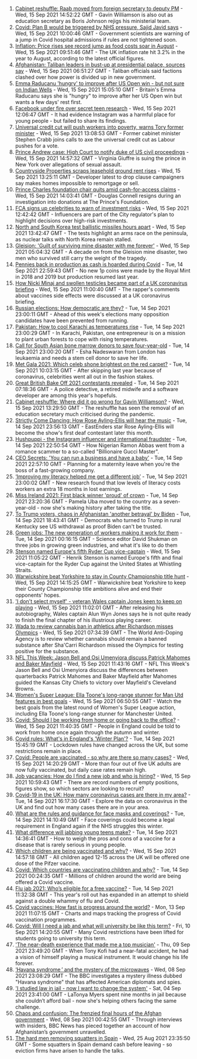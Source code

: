 1. [Cabinet reshuffle: Raab moved from foreign secretary to deputy PM](https://www.bbc.co.uk/news/uk-politics-58571935?at_medium=RSS&at_campaign=KARANGA) - Wed, 15 Sep 2021 14:52:22 GMT - Gavin Williamson is also out as education secretary as Boris Johnson rejigs his ministerial team.
2. [Covid: Plan B would be triggered by NHS pressure, Sajid Javid says](https://www.bbc.co.uk/news/uk-58566235?at_medium=RSS&at_campaign=KARANGA) - Wed, 15 Sep 2021 10:00:46 GMT - Government scientists are warning of a jump in Covid hospital admissions if rules are not tightened soon.
3. [Inflation: Price rises see record jump as food costs soar in August](https://www.bbc.co.uk/news/business-58563417?at_medium=RSS&at_campaign=KARANGA) - Wed, 15 Sep 2021 09:51:46 GMT - The UK inflation rate hit 3.2% in the year to August, according to the latest official figures.
4. [Afghanistan: Taliban leaders in bust-up at presidential palace, sources say](https://www.bbc.co.uk/news/world-asia-58560923?at_medium=RSS&at_campaign=KARANGA) - Wed, 15 Sep 2021 06:51:27 GMT - Taliban officials said factions clashed over how power is divided up in new government.
5. [Emma Raducanu 'hungry' to improve after US Open win - but not sure on Indian Wells](https://www.bbc.co.uk/sport/tennis/58570037?at_medium=RSS&at_campaign=KARANGA) - Wed, 15 Sep 2021 15:05:10 GMT - Britain's Emma Raducanu says she is "hungry" to improve after her US Open win but wants a few days' rest first.
6. [Facebook under fire over secret teen research](https://www.bbc.co.uk/news/technology-58570353?at_medium=RSS&at_campaign=KARANGA) - Wed, 15 Sep 2021 12:06:47 GMT - It had evidence Instagram was a harmful place for young people - but failed to share its findings.
7. [Universal credit cut will push workers into poverty, warns Tory former minister](https://www.bbc.co.uk/news/uk-politics-58501917?at_medium=RSS&at_campaign=KARANGA) - Wed, 15 Sep 2021 13:08:53 GMT - Former cabinet minister Stephen Crabb joins calls to axe the universal credit cut as Labour pushes for a vote.
8. [Prince Andrew case: High Court to notify duke of US civil proceedings](https://www.bbc.co.uk/news/uk-58574350?at_medium=RSS&at_campaign=KARANGA) - Wed, 15 Sep 2021 14:57:32 GMT - Virginia Giuffre is suing the prince in New York over allegations of sexual assault.
9. [Countryside Properties scraps leasehold ground rent rises](https://www.bbc.co.uk/news/business-58569020?at_medium=RSS&at_campaign=KARANGA) - Wed, 15 Sep 2021 13:25:11 GMT - Developer latest to drop clause campaigners say makes homes impossible to remortgage or sell.
10. [Prince Charles foundation chair quits amid cash-for-access claims](https://www.bbc.co.uk/news/uk-58574250?at_medium=RSS&at_campaign=KARANGA) - Wed, 15 Sep 2021 14:03:41 GMT - Douglas Connell resigns during an investigation into donations at The Prince's Foundation.
11. [FCA signs up celebrities to warn of investment risks](https://www.bbc.co.uk/news/business-58572575?at_medium=RSS&at_campaign=KARANGA) - Wed, 15 Sep 2021 12:42:42 GMT - Influencers are part of the City regulator's plan to highlight decisions over high-risk investments.
12. [North and South Korea test ballistic missiles hours apart](https://www.bbc.co.uk/news/world-asia-58554326?at_medium=RSS&at_campaign=KARANGA) - Wed, 15 Sep 2021 13:42:47 GMT - The tests highlight an arms race on the peninsula, as nuclear talks with North Korea remain stalled.
13. [Gleision: 'Guilt of surviving mine disaster with me forever'](https://www.bbc.co.uk/news/uk-wales-58555079?at_medium=RSS&at_campaign=KARANGA) - Wed, 15 Sep 2021 05:04:32 GMT - A decade on from the Gleision mine disaster, two men who survived still carry the weight of the tragedy.
14. [Pennies back in production as cash is hoarded during Covid](https://www.bbc.co.uk/news/business-58560185?at_medium=RSS&at_campaign=KARANGA) - Tue, 14 Sep 2021 22:59:43 GMT - No new 1p coins were made by the Royal Mint in 2018 and 2019 but production resumed last year.
15. [How Nicki Minaj and swollen testicles became part of a UK coronavirus briefing](https://www.bbc.co.uk/news/newsbeat-58571353?at_medium=RSS&at_campaign=KARANGA) - Wed, 15 Sep 2021 11:00:40 GMT - The rapper's comments about vaccines side effects were discussed at a UK coronavirus briefing.
16. [Russian elections: How democratic are they?](https://www.bbc.co.uk/news/world-europe-58557994?at_medium=RSS&at_campaign=KARANGA) - Tue, 14 Sep 2021 23:00:11 GMT - Ahead of this week's elections many opposition candidates have been prevented from running.
17. [Pakistan: How to cool Karachi as temperatures rise](https://www.bbc.co.uk/news/world-asia-58557995?at_medium=RSS&at_campaign=KARANGA) - Tue, 14 Sep 2021 23:00:29 GMT - In Karachi, Pakistan, one entrepreneur is on a mission to plant urban forests to cope with rising temperatures.
18. [Call for South Asian bone marrow donors to save four-year-old](https://www.bbc.co.uk/news/uk-58551967?at_medium=RSS&at_campaign=KARANGA) - Tue, 14 Sep 2021 23:00:20 GMT - Esha Nadeswaran from London has leukaemia and needs a stem cell donor to save her life.
19. [Met Gala 2021: Which celeb shone brightest on the red carpet?](https://www.bbc.co.uk/news/entertainment-arts-58555511?at_medium=RSS&at_campaign=KARANGA) - Tue, 14 Sep 2021 10:03:15 GMT - After skipping last year because of coronavirus, celebrities went all out in the fashion stakes.
20. [Great British Bake Off 2021 contestants revealed](https://www.bbc.co.uk/news/entertainment-arts-58544950?at_medium=RSS&at_campaign=KARANGA) - Tue, 14 Sep 2021 07:18:36 GMT - A police detective, a retired midwife and a software developer are among this year's hopefuls.
21. [Cabinet reshuffle: Where did it go wrong for Gavin Williamson?](https://www.bbc.co.uk/news/education-58573059?at_medium=RSS&at_campaign=KARANGA) - Wed, 15 Sep 2021 13:29:50 GMT - The reshuffle has seen the removal of an education secretary much criticised during the pandemic.
22. [Strictly Come Dancing: How Rose Ayling-Ellis will hear the music](https://www.bbc.co.uk/news/entertainment-arts-57867412?at_medium=RSS&at_campaign=KARANGA) - Tue, 14 Sep 2021 23:56:13 GMT - EastEnders star Rose Ayling-Ellis will become the show's first deaf contestant later this month.
23. [Hushpuppi - the Instagram influencer and international fraudster](https://www.bbc.co.uk/news/world-africa-58553109?at_medium=RSS&at_campaign=KARANGA) - Tue, 14 Sep 2021 22:50:54 GMT - How Nigerian Ramon Abbas went from a romance scammer to a so-called "Billionaire Gucci Master".
24. [CEO Secrets: 'You can run a business and have a baby'](https://www.bbc.co.uk/news/business-58548789?at_medium=RSS&at_campaign=KARANGA) - Tue, 14 Sep 2021 22:57:10 GMT - Planning for a maternity leave when you're the boss of a fast-growing company.
25. [‘Improving my literacy helped me get a different job’](https://www.bbc.co.uk/news/business-58517083?at_medium=RSS&at_campaign=KARANGA) - Tue, 14 Sep 2021 23:00:02 GMT - New research found that low levels of literacy costs workers an extra 18 months in lost earnings.
26. [Miss Ireland 2021: First black winner 'proud' of crown](https://www.bbc.co.uk/news/newsbeat-58558667?at_medium=RSS&at_campaign=KARANGA) - Tue, 14 Sep 2021 23:20:36 GMT - Pamela Uba moved to the country as a seven-year-old - now she's making history after taking the title.
27. [To Trump voters, chaos in Afghanistan 'another betrayal' by Biden](https://www.bbc.co.uk/news/world-us-canada-58441173?at_medium=RSS&at_campaign=KARANGA) - Tue, 14 Sep 2021 18:43:41 GMT - Democrats who turned to Trump in rural Kentucky see US withdrawal as proof Biden can't be trusted.
28. [Green jobs: The new generation of workers making it work for them](https://www.bbc.co.uk/news/science-environment-58549135?at_medium=RSS&at_campaign=KARANGA) - Tue, 14 Sep 2021 00:16:15 GMT - Science editor David Shukman on three jobs in growing green industries, and what it's like to do them
29. [Stenson named Europe's fifth Ryder Cup vice-captain](https://www.bbc.co.uk/sport/golf/58570029?at_medium=RSS&at_campaign=KARANGA) - Wed, 15 Sep 2021 11:05:22 GMT - Henrik Stenson is named Europe's fifth and final vice-captain for the Ryder Cup against the United States at Whistling Straits.
30. [Warwickshire beat Yorkshire to stay in County Championship title hunt](https://www.bbc.co.uk/sport/cricket/58571934?at_medium=RSS&at_campaign=KARANGA) - Wed, 15 Sep 2021 14:15:25 GMT - Warwickshire beat Yorkshire to keep their County Championship title ambitions alive and end their opponents' hopes.
31. ['I don't select myself' - veteran Wales captain Jones keen to keep on playing](https://www.bbc.co.uk/sport/rugby-union/58559156?at_medium=RSS&at_campaign=KARANGA) - Wed, 15 Sep 2021 11:02:01 GMT - After releasing his autobiography, Wales captain Alun Wyn Jones says he is not quite ready to finish the final chapter of his illustrious playing career.
32. [Wada to review cannabis ban in athletics after Richardson misses Olympics](https://www.bbc.co.uk/sport/athletics/58568610?at_medium=RSS&at_campaign=KARANGA) - Wed, 15 Sep 2021 07:34:39 GMT - The World Anti-Doping Agency is to review whether cannabis should remain a banned substance after Sha'Carri Richardson missed the Olympics for testing positive for the substance.
33. [NFL This Week: Jason Bell and Osi Umenyiora discuss Patrick Mahomes and Baker Mayfield](https://www.bbc.co.uk/sport/av/american-football/58572717?at_medium=RSS&at_campaign=KARANGA) - Wed, 15 Sep 2021 11:43:16 GMT - NFL This Week's Jason Bell and Osi Umenyiora discuss the differences between quarterbacks Patrick Mahomes and Baker Mayfield after Mahomes guided the Kansas City Chiefs to victory over Mayfield's Cleveland Browns.
34. [Women's Super League: Ella Toone's long-range stunner for Man Utd features in best goals](https://www.bbc.co.uk/sport/av/football/58564709?at_medium=RSS&at_campaign=KARANGA) - Wed, 15 Sep 2021 06:50:55 GMT - Watch the best goals from the latest round of Women's Super League action, including Ella Toone's long-range stunner for Manchester United.
35. [Covid: Should I be working from home or going back to the office?](https://www.bbc.co.uk/news/business-52567567?at_medium=RSS&at_campaign=KARANGA) - Wed, 15 Sep 2021 11:40:35 GMT - People in England could be told to work from home once again through the autumn and winter.
36. [Covid rules: What's in England's 'Winter Plan'?](https://www.bbc.co.uk/news/explainers-52530518?at_medium=RSS&at_campaign=KARANGA) - Tue, 14 Sep 2021 15:45:19 GMT - Lockdown rules have changed across the UK, but some restrictions remain in place.
37. [Covid: People are vaccinated - so why are there so many cases?](https://www.bbc.co.uk/news/health-55045639?at_medium=RSS&at_campaign=KARANGA) - Wed, 15 Sep 2021 14:20:29 GMT - More than four out of five UK adults are now fully vaccinated, but daily case rates remain high.
38. [Job vacancies: How do I find a new job and who is hiring?](https://www.bbc.co.uk/news/explainers-53685650?at_medium=RSS&at_campaign=KARANGA) - Wed, 15 Sep 2021 10:59:43 GMT - There are record numbers of empty positions, figures show, so which sectors are looking to recruit?
39. [Covid-19 in the UK: How many coronavirus cases are there in my area?](https://www.bbc.co.uk/news/uk-51768274?at_medium=RSS&at_campaign=KARANGA) - Tue, 14 Sep 2021 16:17:30 GMT - Explore the data on coronavirus in the UK and find out how many cases there are in your area.
40. [What are the rules and guidance for face masks and coverings?](https://www.bbc.co.uk/news/health-51205344?at_medium=RSS&at_campaign=KARANGA) - Tue, 14 Sep 2021 14:10:49 GMT - Face coverings could become a legal requirement in England again if the NHS struggles this winter.
41. [What difference will jabbing young teens make?](https://www.bbc.co.uk/news/health-58423152?at_medium=RSS&at_campaign=KARANGA) - Tue, 14 Sep 2021 14:36:41 GMT - How to weigh the pros and cons of a vaccine for a disease that is rarely serious in young people.
42. [Which children are being vaccinated and why?](https://www.bbc.co.uk/news/health-57888429?at_medium=RSS&at_campaign=KARANGA) - Wed, 15 Sep 2021 14:57:18 GMT - All children aged 12-15 across the UK will be offered one dose of the Pifzer vaccine.
43. [Covid: Which countries are vaccinating children and why?](https://www.bbc.co.uk/news/health-58516207?at_medium=RSS&at_campaign=KARANGA) - Tue, 14 Sep 2021 00:24:35 GMT - Millions of children around the world are being offered a Covid vaccine.
44. [Flu jab 2021: Who’s eligible for a free vaccine?](https://www.bbc.co.uk/news/health-53847025?at_medium=RSS&at_campaign=KARANGA) - Tue, 14 Sep 2021 11:32:38 GMT - This year's roll out has expanded in an attempt to shield against a double whammy of flu and Covid.
45. [Covid vaccines: How fast is progress around the world?](https://www.bbc.co.uk/news/world-56237778?at_medium=RSS&at_campaign=KARANGA) - Mon, 13 Sep 2021 11:07:15 GMT - Charts and maps tracking the progress of Covid vaccination programmes.
46. [Covid: Will I need a jab and what will university be like this term?](https://www.bbc.co.uk/news/explainers-52753913?at_medium=RSS&at_campaign=KARANGA) - Fri, 10 Sep 2021 14:20:55 GMT - Many Covid restrictions have been lifted for students going to university this term.
47. ['The near-death experience that made me a top musician'](https://www.bbc.co.uk/news/stories-58465559?at_medium=RSS&at_campaign=KARANGA) - Thu, 09 Sep 2021 23:49:20 GMT - When Tony Kofi had a near-fatal accident, he had a vision of himself playing a musical instrument. It would change his life forever.
48. [‘Havana syndrome ’ and the mystery of the microwaves](https://www.bbc.co.uk/news/world-58396698?at_medium=RSS&at_campaign=KARANGA) - Wed, 08 Sep 2021 23:08:29 GMT - The BBC investigates a mystery illness dubbed "Havana syndrome" that has affected American diplomats and spies.
49. ['I studied law in jail - now I want to change the system'](https://www.bbc.co.uk/news/stories-58311196?at_medium=RSS&at_campaign=KARANGA) - Sat, 04 Sep 2021 23:41:00 GMT - LaTonya Myers spent nine months in jail because she couldn’t afford bail - now she's helping others facing the same challenge.
50. [Chaos and confusion: The frenzied final hours of the Afghan government](https://www.bbc.co.uk/news/world-asia-58477131?at_medium=RSS&at_campaign=KARANGA) - Wed, 08 Sep 2021 00:42:55 GMT - Through interviews with insiders, BBC News has pieced together an account of how Afghanistan’s government unravelled.
51. [The hard men removing squatters in Spain](https://www.bbc.co.uk/news/stories-58310532?at_medium=RSS&at_campaign=KARANGA) - Wed, 25 Aug 2021 23:35:50 GMT - Some squatters in Spain demand cash before leaving - so eviction firms have arisen to handle the talks.
